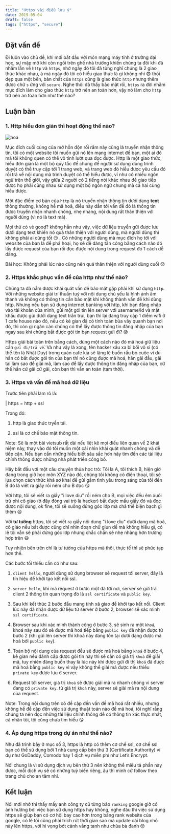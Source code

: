 ```yaml
---
title: "Https vài điều lưu ý"
date: 2019-05-04
draft: false
tags: ["https", "secure"]
---
```


## Đặt vấn đề

Đi luôn vào chủ đề, khi mới bắt đầu với môn mạng máy tính ở trường đại học, sự mập mờ khi còn ngồi trên ghế nhà trường khiến chúng ta đôi khi đã nhầm lẫn về `http` và `https`, nhớ ngày đó tôi đã từng nghĩ chúng là 2 giao thức khác nhau, à mà ngày đó tôi có hiểu giao thức là gì không nhỉ :fearful: thôi dẹp qua một bên, bản chất của `https` cũng là giao thức `http` nhưng thêm được chữ `s` ứng với `secure`. Nghe thôi đã thấy bảo mật rồi, `https` ra đời nhằm mục đích làm cho giao thức `http` trở nên an toàn hơn, vậy nó làm cho `http` trở nên an toàn hơn như thế nào?

## Luận bàn

### 1. Http hiểu đơn giản thì hoạt động thế nào?

![hoa](/images/ssl1.png)

Mục đích cuối cùng của mớ hỗn độn rối rắm này cũng là truyền nhận thông tin, tôi có một website tôi muốn gửi nó lên mạng internet để bạn, một ai đó mà tôi không quen có thể vô tình lướt qua đọc được.
Http là một giao thức, hiểu đơn giản là một bộ quy tắc để chung để người sử dụng dùng trình duyệt có thể truy cập tới 1 trang web, và trang web đó hiểu được yêu cầu đó rồi trả về nội dung mà trình duyệt có thể hiểu được, ví như có nhiều ngôn ngữ trên thế giới, vậy giữa 2 người có 2 tiếng nói khác nhau để giao tiếp được họ phải cùng nhau sử dụng một bộ ngôn ngữ chung mà cả hai cùng hiểu được.

Một đặc điểm cơ bản của `http` là nó truyền nhận thông tin dưới dạng **text** thông thường, không hề mã hoã, điều này dẫn tới vấn đề đó là thông tin được truyền nhận nhanh chóng, nhẹ nhàng, nội dung rất thân thiện với người dùng (vì nó là text mà).

Mọi thứ có vẻ good? không hẳn như vậy, việc dữ liệu truyền gửi được lưu dưới dạng text khiến nó quá thân thiện với người dùng, mà người dùng thì không phải ai cũng tốt :smirk: . Có những người dùng mà mục đích họ tới với website của bạn là để phá hoại, họ sẽ dễ dàng tấn công bằng cách nào đó lấy được request của bạn rồi đọc được nội dung trong request đó 1 cách dễ dàng.

Bài học: Không phải lúc nào cũng nên quá thân thiện với người dùng cuối :worried:

### 2. Https khắc phục vấn đề của http như thế nào?

Chúng ta đã nắm được khái quát vấn đề bảo mật gặp phải khi sử dụng `http`. Với những website giải trí thuần tuý với nội dung chủ yếu là hình ảnh âm thanh và không có thông tin cần bảo mật khi không thành vấn đề khi dùng http. Nhưng nếu bạn sử dụng internet banking với http, khi bạn đăng nhập vào tài khoản của mình, gửi một gói tin lên server với username/id và mật khẩu được gửi dưới dạng text trần trụi, bạn thì lại đang truy cập 1 điểm wifi ở 1 cafe house nào đó, nếu có kẻ gian đã có tính toán bủa vây quanh bạn nơi đó, thì còn gì ngăn cản chúng có thể lấy được thông tin đăng nhập của bạn ngay sau khi chúng bắt được gói tin bạn request gửi đi? :disappointed:

Https giải bài toán trên bằng cách, dùng một cách nào đó mã hoá giữ liệu cần `gửi đi/trả về`. Và như vậy là xong, tên hacker xấu xa bỉ bổi vô sỉ (có thể tên là Nhật Duy) trong quán cafe kia sẽ lặng lẽ buồn rầu bỏ cuộc vì dù hắn có bắt được gói tin của bạn thì nó cũng được mã hoá, hắn gãi đầu, gãi tai làm sao để giải mã, làm sao để lấy được thông tin đăng nhập của bạn, cứ thế hắn cứ gãi cứ gãi, còn bạn thì vẫn an toàn (tạm thời).

### 3. Https và vấn đề mã hoá dữ liệu

Trước tiên phải làm rõ là:

| https = http + ssl

Trong đó:

1. http là giao thức tryền tải.

2. ssl là cơ chế bảo mật thông tin.

Note: Sẽ là một bài vietsub rất dài nếu liệt kê mọi điều liên quan về 2 khái niệm này, thay vào đó tôi muốn một cái nhìn khái quát nhanh chóng và dễ tiếp cận. Nếu bạn cần những hiểu biết sâu sắc hơn hãy tìm đến các tài liệu chính thông được những nhà phát triển công bố.

Hãy bắt đầu với một câu chuyện thủa học trò: Tôi là A, tôi thích B, hiện giờ đang trong giờ học môn XYZ nào đó, chúng tôi không có điện thoại, tôi sẽ lựa chọn cách thức khá sơ khai để gửi gắm tình yêu trong sáng của tôi đến B đó là viết ra giấy rồi ném cho B đọc :kissing_heart:

Với http, tôi sẽ viết ra giấy "i love diu" rồi ném cho B, mọi việc đều êm xuôi trừ phi cô giáo (ở đây đóng vai trò là hacker) bắt được mẩu giấy đó và đọc được nội dung, ok fine, tôi sẽ xuống đứng góc lớp mà chả thế biện bạch gì thêm :tired_face:

Với **tư tưởng** https, tôi sẽ viết ra giấy nội dung "i love diu" dưới dạng mã hoá, cô giáo nếu bắt được cũng chỉ nhìn đoạn chữ giun dế mà không hiểu gì, có lẽ tôi vẫn sẽ phải đứng góc lớp nhưng chắc chắn sẽ nhẹ nhàng hơn trường hợp trên :smiley:

Tuy nhiên bên trên chỉ là tư tưởng của https mà thôi, thực tế thì sẽ phức tạp hơn thế.

Các bước tối thiểu cần có như sau:

1. `client hello`, người dùng sử dụng browser sẽ request tới server, đây là tín hiệu để khởi tạo kết nối ssl.

2. `server hello`, khi mà request ở bước một đã tới nơi, server sẽ gửi trả client 2 thông tin quan trọng đó là `ssl certificate` và `public key`.

3. Sau khi kết thúc 2 bước đầu mang tính xã giao để khởi tạo kết nối. Client lúc này đã nhận được dữ liệu từ server ở bước 2, browser sẽ xác minh `ssl certificate`.

4. Browser sau khi xác minh thành công ở bước 3, sẽ sinh ra một `khoá`, khoá này sau đó sẽ được mã hoá tiếp bằng `public key` đã nhận được từ bước 2 (khi gửi lên server thì khoá này đang tồn tại dưới dạng được mã hoá bởi `public key`).

5. Toàn bộ nội dung của request đều sẽ được mã hoá bằng `khoá` ở bước 4, kẻ gian nếu đánh cắp được gói tin này thì sẽ cần có giá trị `khoá` để giải mã, tuy nhiên đáng buồn thay là lúc này khi được gửi đi thì `khoá` đã được mã hoá bằng `public key` vì vậy không thể giải mã được nếu thiếu `private key` được lưu ở server.

6. Request tới server, giá trị `khoá` sẽ được giải mã ra nhanh chóng vì server đang có `private key`. từ giá trị `khoá` này, server sẽ giải mã ra nội dung của request.

Note: Trong nội dung trên có đề cập đến vấn đề mã hoá rất nhiều, nhưng không hề đề cập đến việc sử dụng thuật toán nào để mã hoá, tôi nghĩ rằng chúng ta nên đọc những tài liệu chính thông để có thông tin xác thực nhất, cá nhân tôi, tôi cũng chưa tìm hiểu :kissing_heart:

### 4. Áp dụng https trong dự án như thế nào?

Như đã trình bày ở mục số 3, https là http có thêm cơ chế ssl, cơ chế ssl bạn có thể sử dụng bởi 1 nhà cung cấp bên thứ 3 (Certificate Authority) ví dụ như GoDaddy, Comodo hay 1 dịch vụ miễn phí như Let’s Encrypt.

Nói chung là vì sử dụng dịch vụ bên thứ 3 nên không thể miêu tả phần này được, mỗi dịch vụ sẽ có những tuỳ biến riêng, âu thì mình cứ follow theo trang chủ cho an tâm nhỉ.

## Kết luận

Nói mới nhớ thì thấy mấy anh công ty cũ từng bảo `ranking` google giờ có ảnh hưởng bởi việc bạn sử dụng https hay không, nghe đâu thì việc sử dụng https sẽ giúp bạn có cơ hội bay cao hơn trong bảng rank website của google, có lẽ tôi cũng phải trích rút thời gian sao mà update cái blog nhỏ này lên https, với hi vọng bớt cảnh vắng tanh như chùa bà đanh :pensive:
